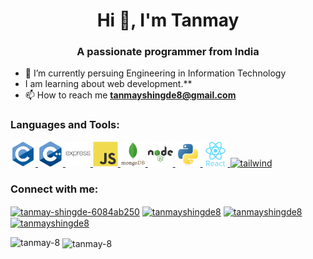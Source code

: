 <h1 align="center">Hi 👋, I'm Tanmay</h1>
<h3 align="center">A passionate programmer from India</h3>

- 🌱 I’m currently persuing Engineering in Information Technology
- I am learning about web development.**
- 📫 How to reach me **tanmayshingde8@gmail.com**

<h3 align="left">Languages and Tools:</h3>
<p align="left"> <a href="https://www.cprogramming.com/" target="_blank" rel="noreferrer"> <img src="https://raw.githubusercontent.com/devicons/devicon/master/icons/c/c-original.svg" alt="c" width="40" height="40"/> </a> <a href="https://www.w3schools.com/cpp/" target="_blank" rel="noreferrer"> <img src="https://raw.githubusercontent.com/devicons/devicon/master/icons/cplusplus/cplusplus-original.svg" alt="cplusplus" width="40" height="40"/> </a> <a href="https://expressjs.com" target="_blank" rel="noreferrer"> <img src="https://raw.githubusercontent.com/devicons/devicon/master/icons/express/express-original-wordmark.svg" alt="express" width="40" height="40"/> </a> <a href="https://developer.mozilla.org/en-US/docs/Web/JavaScript" target="_blank" rel="noreferrer"> <img src="https://raw.githubusercontent.com/devicons/devicon/master/icons/javascript/javascript-original.svg" alt="javascript" width="40" height="40"/> </a> <a href="https://www.mongodb.com/" target="_blank" rel="noreferrer"> <img src="https://raw.githubusercontent.com/devicons/devicon/master/icons/mongodb/mongodb-original-wordmark.svg" alt="mongodb" width="40" height="40"/> </a> <a href="https://nextjs.org/" target="_blank" rel="noreferrer"> </a> <a href="https://nodejs.org" target="_blank" rel="noreferrer"> <img src="https://raw.githubusercontent.com/devicons/devicon/master/icons/nodejs/nodejs-original-wordmark.svg" alt="nodejs" width="40" height="40"/> </a> <a href="https://www.python.org" target="_blank" rel="noreferrer"> <img src="https://raw.githubusercontent.com/devicons/devicon/master/icons/python/python-original.svg" alt="python" width="40" height="40"/> </a> <a href="https://reactjs.org/" target="_blank" rel="noreferrer"> <img src="https://raw.githubusercontent.com/devicons/devicon/master/icons/react/react-original-wordmark.svg" alt="react" width="40" height="40"/> </a> <a href="https://tailwindcss.com/" target="_blank" rel="noreferrer"> <img src="https://www.vectorlogo.zone/logos/tailwindcss/tailwindcss-icon.svg" alt="tailwind" width="40" height="40"/> </a> </p>

<h3 align="left">Connect with me:</h3>
<p align="left">
<a href="https://linkedin.com/in/tanmay-shingde-6084ab250" target="blank"><img align="center" src="https://raw.githubusercontent.com/rahuldkjain/github-profile-readme-generator/master/src/images/icons/Social/linked-in-alt.svg" alt="tanmay-shingde-6084ab250" height="30" width="40" /></a>
<a href="https://www.codechef.com/users/tanmayshingde8" target="blank"><img align="center" src="https://cdn.jsdelivr.net/npm/simple-icons@3.1.0/icons/codechef.svg" alt="tanmayshingde8" height="30" width="40" /></a>
<a href="https://www.hackerrank.com/tanmayshingde8" target="blank"><img align="center" src="https://raw.githubusercontent.com/rahuldkjain/github-profile-readme-generator/master/src/images/icons/Social/hackerrank.svg" alt="tanmayshingde8" height="30" width="40" /></a>
<a href="https://www.leetcode.com/tanmayshingde8" target="blank"><img align="center" src="https://raw.githubusercontent.com/rahuldkjain/github-profile-readme-generator/master/src/images/icons/Social/leet-code.svg" alt="tanmayshingde8" height="30" width="40" /></a>
</p>


<p><img align="left" src="https://github-readme-stats.vercel.app/api/top-langs?username=tanmay-8&show_icons=true&locale=en&layout=compact" alt="tanmay-8" /></p>

<p>&nbsp;<img align="center" src="https://github-readme-stats.vercel.app/api?username=tanmay-8&show_icons=true&locale=en" alt="tanmay-8" /></p>

